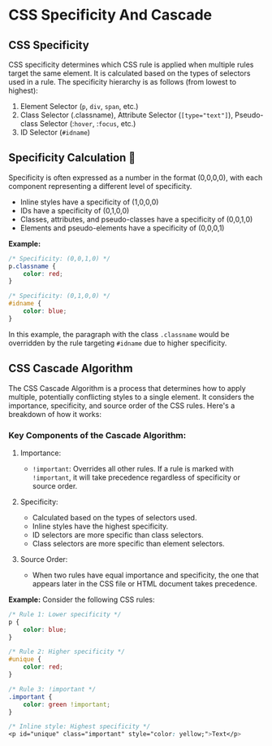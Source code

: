 # CSS Specificity And Cascade

## CSS Specificity
CSS specificity determines which CSS rule is applied when multiple rules target the same element. It is calculated based on the types of selectors used in a rule. The specificity hierarchy is as follows (from lowest to highest):

1. Element Selector (`p`, `div`, `span`, etc.)
2. Class Selector (.classname), Attribute Selector (`[type="text"]`), Pseudo-class Selector (:`hover`, :`focus`, etc.)
3. ID Selector (`#idname`)

## Specificity Calculation 📱
Specificity is often expressed as a number in the format (0,0,0,0), with each component representing a different level of specificity.

- Inline styles have a specificity of (1,0,0,0)
- IDs have a specificity of (0,1,0,0)
- Classes, attributes, and pseudo-classes have a specificity of (0,0,1,0)
- Elements and pseudo-elements have a specificity of (0,0,0,1)

**Example:**
```css
/* Specificity: (0,0,1,0) */
p.classname {
    color: red;
}

/* Specificity: (0,1,0,0) */
#idname {
    color: blue;
}
```
In this example, the paragraph with the class `.classname` would be overridden by the rule targeting `#idname` due to higher specificity.

## CSS Cascade Algorithm
The CSS Cascade Algorithm is a process that determines how to apply multiple, potentially conflicting styles to a single element. It considers the importance, specificity, and source order of the CSS rules. Here's a breakdown of how it works:

### Key Components of the Cascade Algorithm:

1. Importance:
    - `!important`: Overrides all other rules. If a rule is marked with `!important`, it will take precedence regardless of specificity or source order.

2. Specificity:
    - Calculated based on the types of selectors used.
    - Inline styles have the highest specificity.
    - ID selectors are more specific than class selectors.
    - Class selectors are more specific than element selectors.

3. Source Order:
    - When two rules have equal importance and specificity, the one that appears later in the CSS file or HTML document takes precedence.

**Example:**
Consider the following CSS rules:
```css
/* Rule 1: Lower specificity */
p {
    color: blue;
}

/* Rule 2: Higher specificity */
#unique {
    color: red;
}

/* Rule 3: !important */
.important {
    color: green !important;
}

/* Inline style: Highest specificity */
<p id="unique" class="important" style="color: yellow;">Text</p>
```